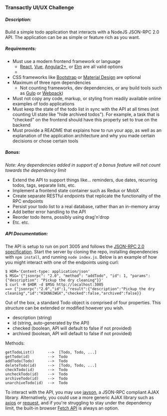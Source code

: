 ### Transactly UI/UX Challenge

##### Description:
Build a simple todo application that interacts with a NodeJS JSON-RPC 2.0 API. The application can be as simple or feature rich as you want.

##### Requirements:
- Must use a modern frontend framework or language
  - [React](https://reactjs.org/), [Vue](https://vuejs.org/), [Angular2+](https://angular.io/), or [Elm](http://elm-lang.org/) are all valid options
  -
- CSS frameworks like [Bootstrap](https://getbootstrap.com/) or [Material Design](https://material.angular.io/) are optional
- Maximum of three npm dependencies
  - Not counting frameworks, dev dependencies, or any build tools such as [Gulp](https://gulpjs.com/) or [Webpack](https://webpack.js.org/))
- Must not copy any code, markup, or styling from readily available online examples of todo applications
- Must keep the state of the todo list in sync with the API at all times (not counting UI state like "hide archived todos"). For example, a task that is "checked" on the frontend should have this property set to true on the backend
- Must provide a README that explains how to run your app, as well as an explanation of the application architecture and why you made certain decisions or chose certain tools

##### Bonus:
*Note: Any dependencies added in support of a bonus feature will not count towards the dependency limit*
- Extend the API to support things like... reminders, due dates, recurring todos, tags, separate lists, etc.
- Implement a frontend state container such as Redux or MobX
- Create separate RESTful endpoints that replicate the functionality of the RPC endpoints
- Persist your todo list to a real database, rather than an in-memory array
- Add better error handling to the API
- Reorder todo items, possibly using drag'n'drop
- Etc. etc.

##### API Documentation:

The API is setup to run on port 3005 and follows the [JSON-RPC 2.0 specification](https://www.jsonrpc.org/specification). Start the server by cloning the repo, installing dependencies with `npm install`, and running `node index.js`. Below is an example of how you might interact with one of the endpoints using curl:
```
$ HDR='Content-type: application/json'
$ MSG='{"jsonrpc": "2.0", "method": "addTodo", "id": 1, "params": {"description": "Pickup the dry cleaning"}}'
$ curl -H $HDR -d $MSG http://localhost:3005
==> {"jsonrpc":"2.0","id":1,"result":{"description":"Pickup the dry cleaning","id":"H1KN6IWGX","checked":false,"archived":false}}
```

Out of the box, a standard Todo object is comprised of four properties. This structure can be extended or modified however you wish.
- description (string)
- id (string, auto-generated by the API)
- checked (boolean, API will default to false if not provided)
- archived (boolean, API will default to false if not provided)

Methods:
```
getTodoList()      -->  [Todo, Todo, ...]
getTodo(id)        -->  Todo
addTodo(Todo)      -->  Todo
deleteTodo(id)     -->  [Todo, Todo, ...]
checkTodo(id)      -->  Todo
uncheckTodo(id)    -->  Todo
archiveTodo(id)    -->  Todo
unarchiveTodo(id)  -->  Todo
```
To interact with the API, you may use [jayson](https://github.com/tedeh/jayson), a JSON-RPC compliant AJAX library. Alternatively, you could use a more generic AJAX library such as [axios](https://github.com/axios/axios) or [request](https://github.com/request/request), and if you're struggling to stay under the dependency limit, the built-in browser [Fetch API](https://developer.mozilla.org/en-US/docs/Web/API/Fetch_API) is always an option.
